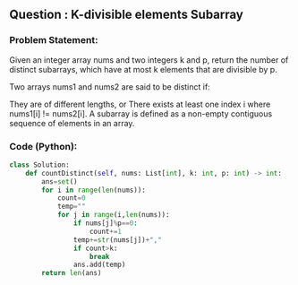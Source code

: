 ## Question : K-divisible elements Subarray

### Problem Statement:
Given an integer array nums and two integers k and p, return the number of distinct subarrays, which have at most k elements that are divisible by p.

Two arrays nums1 and nums2 are said to be distinct if:

They are of different lengths, or
There exists at least one index i where nums1[i] != nums2[i].
A subarray is defined as a non-empty contiguous sequence of elements in an array.

### Code (Python):
```python
class Solution:
    def countDistinct(self, nums: List[int], k: int, p: int) -> int:
        ans=set()
        for i in range(len(nums)):
            count=0
            temp=""
            for j in range(i,len(nums)):
                if nums[j]%p==0:
                    count+=1
                temp+=str(nums[j])+","
                if count>k:
                    break
                ans.add(temp)
        return len(ans)
